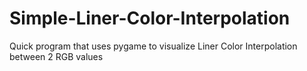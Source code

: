 # Simple-Liner-Color-Interpolation
Quick program that uses pygame to visualize Liner Color Interpolation between 2 RGB values

